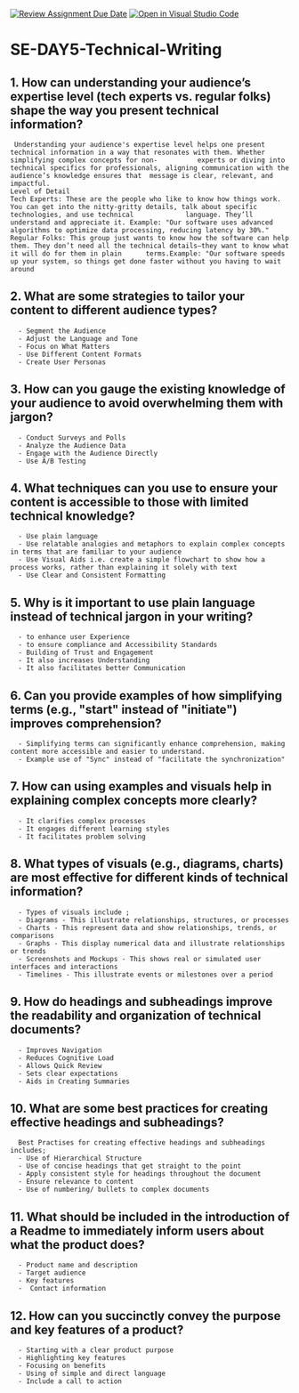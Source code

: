 [![Review Assignment Due Date](https://classroom.github.com/assets/deadline-readme-button-22041afd0340ce965d47ae6ef1cefeee28c7c493a6346c4f15d667ab976d596c.svg)](https://classroom.github.com/a/zsAR-pyY)
[![Open in Visual Studio Code](https://classroom.github.com/assets/open-in-vscode-2e0aaae1b6195c2367325f4f02e2d04e9abb55f0b24a779b69b11b9e10269abc.svg)](https://classroom.github.com/online_ide?assignment_repo_id=15694497&assignment_repo_type=AssignmentRepo)
# SE-DAY5-Technical-Writing
## 1. How can understanding your audience’s expertise level (tech experts vs. regular folks) shape the way you present technical information?
     Understanding your audience's expertise level helps one present technical information in a way that resonates with them. Whether simplifying complex concepts for non-          experts or diving into technical specifics for professionals, aligning communication with the audience’s knowledge ensures that  message is clear, relevant, and               impactful.
    Level of Detail
    Tech Experts: These are the people who like to know how things work. You can get into the nitty-gritty details, talk about specific technologies, and use technical             language. They’ll understand and appreciate it. Example: "Our software uses advanced algorithms to optimize data processing, reducing latency by 30%."
    Regular Folks: This group just wants to know how the software can help them. They don’t need all the technical details—they want to know what it will do for them in plain      terms.Example: "Our software speeds up your system, so things get done faster without you having to wait around
    
## 2. What are some strategies to tailor your content to different audience types?
      - Segment the Audience
      - Adjust the Language and Tone
      - Focus on What Matters
      - Use Different Content Formats
      - Create User Personas
      
## 3. How can you gauge the existing knowledge of your audience to avoid overwhelming them with jargon?
      - Conduct Surveys and Polls
      - Analyze the Audience Data
      - Engage with the Audience Directly
      - Use A/B Testing
      
## 4. What techniques can you use to ensure your content is accessible to those with limited technical knowledge?
      - Use plain language 
      - Use relatable analogies and metaphors to explain complex concepts in terms that are familiar to your audience
      - Use Visual Aids i.e. create a simple flowchart to show how a process works, rather than explaining it solely with text
      - Use Clear and Consistent Formatting

## 5. Why is it important to use plain language instead of technical jargon in your writing?
      - to enhance user Experience
      - to ensure compliance and Accessibility Standards
      - Building of Trust and Engagement
      - It also increases Understanding
      - It also facilitates better Communication
      
## 6. Can you provide examples of how simplifying terms (e.g., "start" instead of "initiate") improves comprehension?
      - Simplifying terms can significantly enhance comprehension, making content more accessible and easier to understand. 
      - Example use of "Sync" instead of "facilitate the synchronization"
      
## 7. How can using examples and visuals help in explaining complex concepts more clearly?
      - It clarifies complex processes
      - It engages different learning styles
      - It facilitates problem solving
      
## 8. What types of visuals (e.g., diagrams, charts) are most effective for different kinds of technical information?
      - Types of visuals include ;
      - Diagrams - This illustrate relationships, structures, or processes
      - Charts - This represent data and show relationships, trends, or comparisons
      - Graphs - This display numerical data and illustrate relationships or trends
      - Screenshots and Mockups - This shows real or simulated user interfaces and interactions
      - Timelines - This illustrate events or milestones over a period

## 9. How do headings and subheadings improve the readability and organization of technical documents?
      - Improves Navigation
      - Reduces Cognitive Load
      - Allows Quick Review
      - Sets clear expectations
      - Aids in Creating Summaries

## 10. What are some best practices for creating effective headings and subheadings?
      Best Practises for creating effective headings and subheadings includes;
      - Use of Hierarchical Structure
      - Use of concise headings that get straight to the point 
      - Apply consistent style for headings throughout the document
      - Ensure relevance to content
      - Use of numbering/ bullets to complex documents 
      
## 11. What should be included in the introduction of a Readme to immediately inform users about what the product does?
      - Product name and description 
      - Target audience 
      - Key features 
      -  Contact information
## 12. How can you succinctly convey the purpose and key features of a product?
      - Starting with a clear product purpose
      - Highlighting key features 
      - Focusing on benefits 
      - Using of simple and direct language
      - Include a call to action
